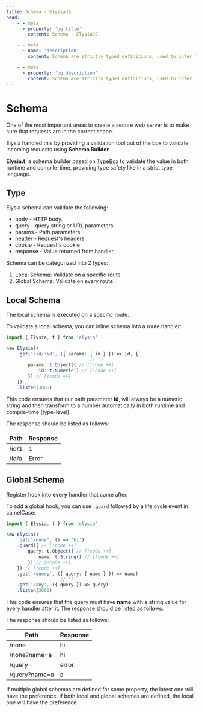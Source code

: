 ```yaml
---
title: Schema - ElysiaJS
head:
    - - meta
      - property: 'og:title'
        content: Schema - ElysiaJS

    - - meta
      - name: 'description'
        content: Schema are strictly typed definitions, used to infer TypeScript's type and data validation of an incoming request and outgoing response. Elysia's schema validation are based on Sinclair's TypeBox, a TypeScript library for data validation.

    - - meta
      - property: 'og:description'
        content: Schema are strictly typed definitions, used to infer TypeScript's type and data validation of an incoming request and outgoing response. Elysia's schema validation are based on Sinclair's TypeBox, a TypeScript library for data validation.
---
```


<script setup>
import Playground from '../../components/nearl/playground.vue'
import { Elysia, t, ValidationError } from 'elysia'

const demo1 = new Elysia()
    .get('/id/1', 1)
	.get('/id/a', () => {
		throw new ValidationError(
			'params',
			t.Object({
				id: t.Numeric()
			}),
			{
				id: 'a'
			}
		)
	})

const demo2 = new Elysia()
    .get('/none', () => 'hi')
    .guard({ 
        query: t.Object({ 
            name: t.String() 
        }) 
    }) 
    .get('/query', ({ query: { name } }) => name)
    .get('/any', ({ query }) => query)
</script>

# Schema

One of the most important areas to create a secure web server is to make sure that requests are in the correct shape.

Elysia handled this by providing a validation tool out of the box to validate incoming requests using **Schema Builder**.

**Elysia.t**, a schema builder based on [TypeBox](https://github.com/sinclairzx81/typebox) to validate the value in both runtime and compile-time, providing type safety like in a strict type language.

## Type

Elysia schema can validate the following:

-   body - HTTP body.
-   query - query string or URL parameters.
-   params - Path parameters.
-   header - Request's headers.
-   cookie - Request's cookie
-   response - Value returned from handler

Schema can be categorized into 2 types:

1. Local Schema: Validate on a specific route
2. Global Schema: Validate on every route

## Local Schema

The local schema is executed on a specific route.

To validate a local schema, you can inline schema into a route handler:

```typescript twoslash
import { Elysia, t } from 'elysia'

new Elysia()
    .get('/id/:id', ({ params: { id } }) => id, {
                               // ^?
        params: t.Object({ // [!code ++]
            id: t.Numeric() // [!code ++]
        }) // [!code ++]
    })
    .listen(3000)
```

<Playground :elysia="demo1" />

This code ensures that our path parameter **id**, will always be a numeric string and then transform to a number automatically in both runtime and compile-time (type-level).

The response should be listed as follows:

| Path  | Response |
| ----- | -------- |
| /id/1 | 1        |
| /id/a | Error    |

## Global Schema

Register hook into **every** handler that came after.

To add a global hook, you can use `.guard` followed by a life cycle event in camelCase:

```typescript twoslash
import { Elysia, t } from 'elysia'

new Elysia()
    .get('/none', () => 'hi')
    .guard({ // [!code ++]
        query: t.Object({ // [!code ++]
            name: t.String() // [!code ++]
        }) // [!code ++]
    }) // [!code ++]
    .get('/query', ({ query: { name } }) => name)
                    // ^?
    .get('/any', ({ query }) => query)
    .listen(3000)
```

This code ensures that the query must have **name** with a string value for every handler after it. The response should be listed as follows:

<Playground
    :elysia="demo2"
    :alias="{
        '/query': '/query?name=Elysia'
    }"
    :mock="{
        '/none': {
            GET: 'hi'
        },
        '/query': {
            GET: JSON.stringify({ name: 'Elysia' })
        },
        '/any': {
            GET: JSON.stringify({'type':'validation','on':'query','property':'/name','message':'Expected required property','expected':{'name':''},'found':{},'errors':[{'type':45,'schema':{'type':'string'},'path':'/name','message':'Expected required property'},{'type':54,'schema':{'type':'string'},'path':'/name','message':'Expected string'}]}, null, '\t')
        },
    }" 
/>

The response should be listed as follows:

| Path          | Response |
| ------------- | -------- |
| /none         | hi       |
| /none?name=a  | hi       |
| /query        | error    |
| /query?name=a | a        |

If multiple global schemas are defined for same property, the latest one will have the preference. If both local and global schemas are defined, the local one will have the preference.
